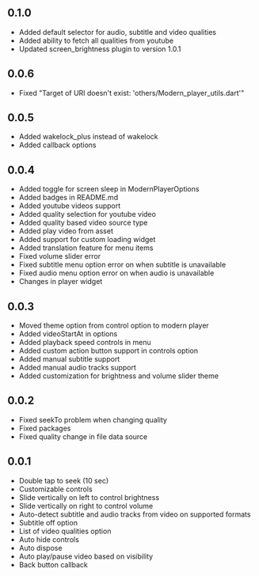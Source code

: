 ## 0.1.0

* Added default selector for audio, subtitle and video qualities
* Added ability to fetch all qualities from youtube
* Updated screen_brightness plugin to version 1.0.1

## 0.0.6

* Fixed "Target of URI doesn't exist: 'others/Modern_player_utils.dart'"

## 0.0.5

* Added wakelock_plus instead of wakelock
* Added callback options

## 0.0.4

* Added toggle for screen sleep in ModernPlayerOptions
* Added badges in README.md
* Added youtube videos support
* Added quality selection for youtube video
* Added quality based video source type
* Added play video from asset
* Added support for custom loading widget
* Added translation feature for menu items
* Fixed volume slider error
* Fixed subtitle menu option error on when subtitle is unavailable
* Fixed audio menu option error on when audio is unavailable
* Changes in player widget

## 0.0.3

* Moved theme option from control option to modern player
* Added videoStartAt in options
* Added playback speed controls in menu
* Added custom action button support in controls option
* Added manual subtitle support
* Added manual audio tracks support
* Added customization for brightness and volume slider theme

## 0.0.2

* Fixed seekTo problem when changing quality
* Fixed packages
* Fixed quality change in file data source

## 0.0.1

* Double tap to seek (10 sec)
* Customizable controls
* Slide vertically on left to control brightness
* Slide vertically on right to control volume
* Auto-detect subtitle and audio tracks from video on supported formats
* Subtitle off option
* List of video qualities option
* Auto hide controls
* Auto dispose
* Auto play/pause video based on visibility
* Back button callback
